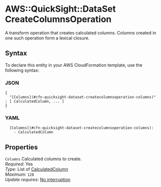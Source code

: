 # AWS::QuickSight::DataSet CreateColumnsOperation<a name="aws-properties-quicksight-dataset-createcolumnsoperation"></a>

A transform operation that creates calculated columns\. Columns created in one such operation form a lexical closure\.

## Syntax<a name="aws-properties-quicksight-dataset-createcolumnsoperation-syntax"></a>

To declare this entity in your AWS CloudFormation template, use the following syntax:

### JSON<a name="aws-properties-quicksight-dataset-createcolumnsoperation-syntax.json"></a>

```
{
  "[Columns](#cfn-quicksight-dataset-createcolumnsoperation-columns)" : [ CalculatedColumn, ... ]
}
```

### YAML<a name="aws-properties-quicksight-dataset-createcolumnsoperation-syntax.yaml"></a>

```
  [Columns](#cfn-quicksight-dataset-createcolumnsoperation-columns): 
    - CalculatedColumn
```

## Properties<a name="aws-properties-quicksight-dataset-createcolumnsoperation-properties"></a>

`Columns`  <a name="cfn-quicksight-dataset-createcolumnsoperation-columns"></a>
Calculated columns to create\.  
*Required*: Yes  
*Type*: List of [CalculatedColumn](aws-properties-quicksight-dataset-calculatedcolumn.md)  
*Maximum*: `128`  
*Update requires*: [No interruption](https://docs.aws.amazon.com/AWSCloudFormation/latest/UserGuide/using-cfn-updating-stacks-update-behaviors.html#update-no-interrupt)